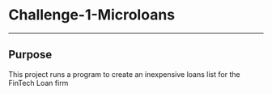 # Challenge-1-Microloans

---
## Purpose

This project runs a program to create an inexpensive loans list for the FinTech Loan firm

